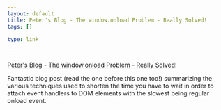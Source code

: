 ```yaml
--- 
layout: default
title: Peter's Blog - The window.onload Problem - Really Solved!
tags: []

type: link

---
```

<a href="http://peter.michaux.ca/article/3752">Peter's Blog - The window.onload Problem - Really Solved!</a>

Fantastic blog post (read the one before this one too!) summarizing the various techniques used to shorten the time you have to wait in order to attach event handlers to DOM elements with the slowest being regular onload event.
